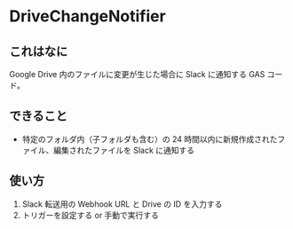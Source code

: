 # DriveChangeNotifier

## これはなに

Google Drive 内のファイルに変更が生じた場合に Slack に通知する GAS コード。

## できること

* 特定のフォルダ内（子フォルダも含む）の 24 時間以内に新規作成されたファイル、編集されたファイルを Slack に通知する

## 使い方

1. Slack 転送用の Webhook URL と Drive の ID を入力する
2. トリガーを設定する or 手動で実行する
